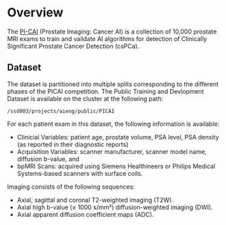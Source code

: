 # Overview

The [PI-CAI](https://pi-cai.grand-challenge.org/) (Prostate Imaging: Cancer AI) is a collection of 10,000 prostate MRI exams to train and vaildate AI algorithms for detection of Clinically Significant Prostate Cancer Detection (csPCa).

## Dataset

The dataset is partitioned into multiple splits corresponding to the different phases of the PICAI competition. The Public Training and Devlopment Dataset is available on the cluster at the following path:
```
/ssd003/projects/aieng/public/PICAI
```

For each patient exam in this dataset, the following information is available:
- Clinicial Variables: patient age, prostate volume, PSA level, PSA density (as reported in their diagnostic reports)
- Acquisition Variables: scanner manufacturer, scanner model name, diffusion b-value, and
- bpMRI Scans: acquired using Siemens Healthineers or Philips Medical Systems-based scanners with surface coils.

Imaging consists of the following sequences:
- Axial, sagittal and coronal T2-weighted imaging (T2W).
- Axial high b-value (≥ 1000 s/mm²) diffusion-weighted imaging (DWI).
- Axial apparent diffusion coefficient maps (ADC).
